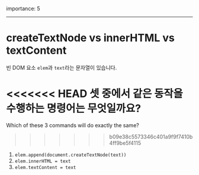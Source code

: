 importance: 5

---

# createTextNode vs innerHTML vs textContent

빈 DOM 요소 `elem`과 `text`라는 문자열이 있습니다.

<<<<<<< HEAD
셋 중에서 같은 동작을 수행하는 명령어는 무엇일까요?
=======
Which of these 3 commands will do exactly the same?
>>>>>>> b09e38c5573346c401a9f9f7410b4ff9be5f4115

1. `elem.append(document.createTextNode(text))`
2. `elem.innerHTML = text`
3. `elem.textContent = text`
